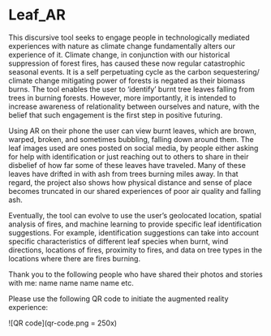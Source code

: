# Leaf_AR

This discursive tool seeks to engage people in technologically mediated experiences with nature as climate change fundamentally alters our experience of it.  Climate change, in conjunction with our historical suppression of forest fires, has caused these now regular catastrophic seasonal events. It is a self perpetuating cycle as the carbon sequestering/ climate change mitigating power of forests is negated as their biomass burns. The tool enables the user to ‘identify’ burnt tree leaves falling from trees in burning forests. However, more importantly,  it is intended to increase awareness of relationality between ourselves and nature, with the belief that such engagement is the first step in positive futuring.

Using AR on their phone the user can view burnt leaves, which are brown, warped, broken, and sometimes bubbling, falling down around them. The leaf images used are ones posted on social media, by people either asking for help with identification or just reaching out to others to share in their disbelief of how far some of these leaves have traveled.  Many of these leaves have drifted in with ash from trees burning miles away. In that regard, the project also shows how physical distance and sense of place becomes truncated in our shared experiences of poor air quality and falling ash.

Eventually, the tool can evolve to use the user’s geolocated location, spatial analysis of fires, and machine learning to provide specific leaf identification suggestions. For example, identification suggestions can take into account specific characteristics of different leaf species when burnt, wind directions, locations of fires, proximity to fires, and data on tree types in the locations where there are fires burning.

Thank you to the following people who have shared their photos and stories with me:
name name
name name
etc.

Please use the following QR code to initiate the augmented reality experience:

![QR code](qr-code.png = 250x)
